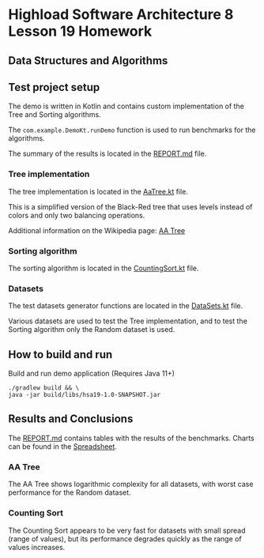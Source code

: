# Highload Software Architecture 8 Lesson 19 Homework

Data Structures and Algorithms
---

## Test project setup

The demo is written in Kotlin and contains custom implementation of the Tree and Sorting algorithms.

The `com.example.DemoKt.runDemo` function is used to run benchmarks for the algorithms.

The summary of the results is located in the [REPORT.md](reports/REPORT.md) file.

### Tree implementation

The tree implementation is located in the [AaTree.kt](src/main/kotlin/com/example/AaTree.kt) file.

This is a simplified version of the Black-Red tree that uses levels instead of colors and only two balancing operations.

Additional information on the Wikipedia page: [AA Tree](https://en.wikipedia.org/wiki/AA_tree)

### Sorting algorithm

The sorting algorithm is located in the [CountingSort.kt](src/main/kotlin/com/example/CountingSort.kt) file.

### Datasets

The test datasets generator functions are located in the [DataSets.kt](src/main/kotlin/com/example/Datasets.kt) file.

Various datasets are used to test the Tree implementation, and to test the Sorting algorithm only the Random dataset is used.

## How to build and run

Build and run demo application (Requires Java 11+)

```shell script
./gradlew build && \
java -jar build/libs/hsa19-1.0-SNAPSHOT.jar
```

## Results and Conclusions

The [REPORT.md](reports/REPORT.md) contains tables with the results of the benchmarks. Charts can be found in the [Spreadsheet](https://docs.google.com/spreadsheets/d/13pbKhG1CDDi8sM9jNHGe-5fmxqrJU_c935q5E8210K0/edit?usp=sharing).

### AA Tree

The AA Tree shows logarithmic complexity for all datasets, with worst case performance for the Random dataset.

### Counting Sort

The Counting Sort appears to be very fast for datasets with small spread (range of values), but its performance degrades quickly as the range of values increases.
